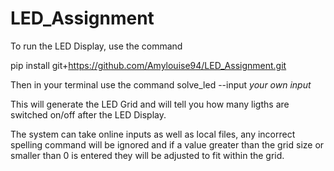 # LED_Assignment

To run the LED Display, use the command

pip install git+https://github.com/Amylouise94/LED_Assignment.git

Then in your terminal use the command solve_led --input *your own input*

This will generate the LED Grid and will tell you how many ligths are switched on/off after the LED Display. 

The system can take online inputs as well as local files, any incorrect spelling command will be ignored and if a value greater than the grid size or smaller than 0 is entered they will be adjusted to fit within the grid.  
